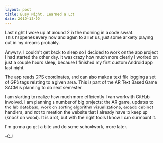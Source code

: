 ```yaml
---
layout: post
title: Busy Night, Learned a Lot
date: 2015-12-05
---
```


Last night I woke up at around 2 in the morning in a code sweat.  
This happenes every now and again to all of us, just some anxiety
playing out in my dreams probably.

Anyway, I couldn't get back to sleep so I decided to work on the app
project I had started the other day.  It was crazy how much more
clearly I worked on just a couple hours sleep, because I finished
my first custom Android app last night.

The app reads GPS coordinates, and can also make a text file logging
a set of GPS tags relating to a given area.  This is part of the
AR Text Based Game SACM is planning to do next semester.

I am starting to realize how much more efficiently I can workwith GitHub
involved.  I am planning a number of big projects: the AR game, updates
to the lab database, work on sorting algorithm visualizations, arcade
cabinet handlers, and not to mention the website that I already have to
keep up (knock on wood).  It is a lot, but with the right tools I know
I can surmount it.

I'm gonna go get a bite and do some schoolwork, more later.

-CJ
